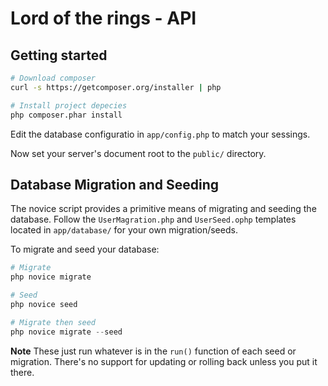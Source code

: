 Lord of the rings - API
=========================

## Getting started

```bash
# Download composer
curl -s https://getcomposer.org/installer | php

# Install project depecies
php composer.phar install
```

Edit the database configuratio in `app/config.php` to match your sessings.

Now set your server's document root to the `public/` directory.

## Database Migration and Seeding

The novice script provides a primitive means of migrating and seeding the database. Follow the `UserMagration.php` and
`UserSeed.ophp` templates located in `app/database/` for your own migration/seeds.

To migrate and seed your database:

```php
# Migrate
php novice migrate

# Seed
php novice seed

# Migrate then seed
php novice migrate --seed
```

**Note** These just run whatever is in the `run()` function of each seed or migration. There's no support for updating or rolling back unless you put it there.
